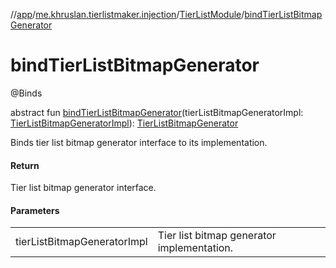 //[app](../../../index.md)/[me.khruslan.tierlistmaker.injection](../index.md)/[TierListModule](index.md)/[bindTierListBitmapGenerator](bind-tier-list-bitmap-generator.md)

# bindTierListBitmapGenerator

@Binds

abstract fun [bindTierListBitmapGenerator](bind-tier-list-bitmap-generator.md)(tierListBitmapGeneratorImpl: [TierListBitmapGeneratorImpl](../../me.khruslan.tierlistmaker.presentation.utils.tierlist/-tier-list-bitmap-generator-impl/index.md)): [TierListBitmapGenerator](../../me.khruslan.tierlistmaker.presentation.utils.tierlist/-tier-list-bitmap-generator/index.md)

Binds tier list bitmap generator interface to its implementation.

#### Return

Tier list bitmap generator interface.

#### Parameters

| | |
|---|---|
| tierListBitmapGeneratorImpl | Tier list bitmap generator implementation. |
